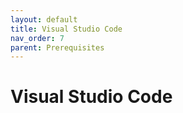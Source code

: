 ```yaml
---
layout: default
title: Visual Studio Code
nav_order: 7
parent: Prerequisites
---
```


# Visual Studio Code

